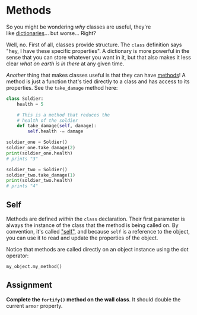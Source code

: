 # Methods

So you might be wondering *why* classes are useful, they're like [dictionaries](https://docs.python.org/3/tutorial/datastructures.html#dictionaries)... but worse... Right?

Well, no. First of all, classes provide structure. The `class` definition says "hey, I have these specific properties". A dictionary is more powerful in the sense that you can store whatever you want in it, but that also makes it less clear *what on earth is in there* at any given time.

*Another* thing that makes classes useful is that they can have [methods](https://docs.python.org/3/tutorial/classes.html#method-objects)! A method is just a function that's tied directly to a class and has access to its properties. See the `take_damage` method here:

```python
class Soldier:
    health = 5

    # This is a method that reduces the
    # health of the soldier
    def take_damage(self, damage):
        self.health -= damage

soldier_one = Soldier()
soldier_one.take_damage(2)
print(soldier_one.health)
# prints "3"

soldier_two = Soldier()
soldier_two.take_damage(1)
print(soldier_two.health)
# prints "4"
```

## Self

Methods are defined *within* the `class` declaration. Their first parameter is always the instance of the class that the method is being called on. By convention, it's called ["self"](https://docs.python.org/3/glossary.html#term-method), and because `self` is a reference to the object, you can use it to read and update the properties of the object.

Notice that methods are called directly on an object instance using the dot operator:

```python
my_object.my_method()
```

## Assignment

**Complete the `fortify()` method on the wall class**. It should double the current `armor` property.
